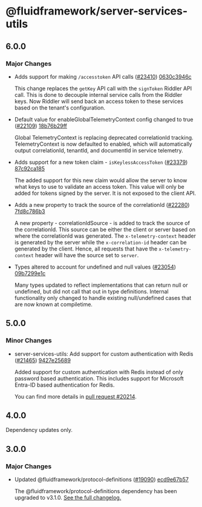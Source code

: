 # @fluidframework/server-services-utils

## 6.0.0

### Major Changes

-   Adds support for making `/accesstoken` API calls ([#23410](https://github.com/microsoft/FluidFramework/pull/23410)) [0630c3946c](https://github.com/microsoft/FluidFramework/commit/0630c3946cba67ab77adaf9159f809ef113e8f7e)

    This change replaces the `getKey` API call with the `signToken` Riddler API call. This is done to decouple internal service calls from the Riddler keys. Now Riddler will send back an access token to these services based on the tenant's configuration.

-   Default value for enableGlobalTelemetryContext config changed to true ([#22109](https://github.com/microsoft/FluidFramework/pull/22109)) [18b76b29ff](https://github.com/microsoft/FluidFramework/commit/18b76b29ff92f2362fb3aaba09c82f13e8b2d7b3)

    Global TelemetryContext is replacing deprecated correlationId tracking. TelemetryContext is now defaulted to enabled, which will automatically output correlationId, tenantId, and documentId in service telemetry.

-   Adds support for a new token claim - `isKeylessAccessToken` ([#23379](https://github.com/microsoft/FluidFramework/pull/23379)) [87c92ca185](https://github.com/microsoft/FluidFramework/commit/87c92ca185dcb128553ae183bd6bfc2a6c487c77)

    The added support for this new claim would allow the server to know what keys to use to validate an access token. This value will only be added for tokens signed by the server. It is not exposed to the client API.

-   Adds a new property to track the source of the correlationId ([#22280](https://github.com/microsoft/FluidFramework/pull/22280)) [7fd8c786b3](https://github.com/microsoft/FluidFramework/commit/7fd8c786b339f2dabd93905c41dae8f8dda7bc4b)

    A new property - correlationIdSource - is added to track the source of the correlationId. This source can be either the client or server based on where the correlationId was generated. The `x-telemetry-context` header is generated by the server while the `x-correlation-id` header can be generated by the client. Hence, all requests that have the `x-telemetry-context` header will have the source set to `server`.

-   Types altered to account for undefined and null values ([#23054](https://github.com/microsoft/FluidFramework/pull/23054)) [09b7299e1c](https://github.com/microsoft/FluidFramework/commit/09b7299e1cbf1d800d4bea2bef6b7d0bc657ddb6)

    Many types updated to reflect implementations that can return null or undefined, but did not call that out in type definitions. Internal functionality only changed to handle existing null/undefined cases that are now known at compiletime.

## 5.0.0

### Minor Changes

-   server-services-utils: Add support for custom authentication with Redis ([#21465](https://github.com/microsoft/FluidFramework/pull/21465)) [9427e25689](https://github.com/microsoft/FluidFramework/commit/9427e2568924e0bed83d2a6f78a6e2a20be8a29e)

    Added support for custom authentication with Redis instead of only password based authentication. This includes support
    for Microsoft Entra-ID based authentication for Redis.

    You can find more details in [pull request #20214](https://github.com/microsoft/FluidFramework/pull/20214).

## 4.0.0

Dependency updates only.

## 3.0.0

### Major Changes

-   Updated @fluidframework/protocol-definitions ([#19090](https://github.com/microsoft/FluidFramework/issues/19090)) [ecd9e67b57](https://github.com/microsoft/FluidFramework/commits/ecd9e67b5748415ad93c6273047fdcca457b3a14)

    The @fluidframework/protocol-definitions dependency has been upgraded to v3.1.0.
    [See the full changelog.](https://github.com/microsoft/FluidFramework/blob/main/common/lib/protocol-definitions/CHANGELOG.md#310)
